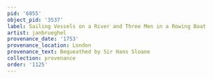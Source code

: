 ```yaml
---
pid: '6855'
object_pid: '3537'
label: Sailing Vessels on a River and Three Men in a Rowing Boat
artist: janbrueghel
provenance_date: '1753'
provenance_location: London
provenance_text: Bequeathed by Sir Hans Sloane
collection: provenance
order: '1125'
---
```

